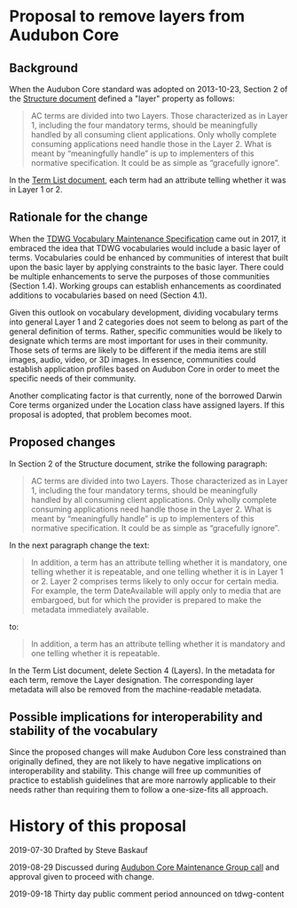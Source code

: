 # Proposal to remove layers from Audubon Core

## Background

When the Audubon Core standard was adopted on 2013-10-23, Section 2 of the [Structure document](https://tdwg.github.io/ac/structure/) defined a "layer" property as follows:

> AC terms are divided into two Layers. Those characterized as in Layer 1, including the four mandatory terms, should be meaningfully handled by all consuming client applications. Only wholly complete consuming applications need handle those in the Layer 2. What is meant by “meaningfully handle” is up to implementers of this normative specification. It could be as simple as “gracefully ignore”.

In the [Term List document](https://tdwg.github.io/ac/termlist/), each term had an attribute telling whether it was in Layer 1 or 2.

## Rationale for the change

When the [TDWG Vocabulary Maintenance Specification](https://github.com/tdwg/vocab/blob/master/vms/maintenance-specification.md) came out in 2017, it embraced the idea that TDWG vocabularies would include a basic layer of terms.  Vocabularies could be enhanced by communities of interest that built upon the basic layer by applying constraints to the basic layer.  There could be multiple enhancements to serve the purposes of those communities (Section 1.4).  Working groups can establish enhancements as coordinated additions to vocabularies based on need (Section 4.1).  

Given this outlook on vocabulary development, dividing vocabulary terms into general Layer 1 and 2 categories does not seem to belong as part of the general definition of terms.  Rather, specific communities would be likely to designate which terms are most important for uses in their community.  Those sets of terms are likely to be different if the media items are still images, audio, video, or 3D images.  In essence, communities could establish application profiles based on Audubon Core in order to meet the specific needs of their community.

Another complicating factor is that currently, none of the borrowed Darwin Core terms organized under the Location class have assigned layers.  If this proposal is adopted, that problem becomes moot.

## Proposed changes

In Section 2 of the Structure document, strike the following paragraph:

> AC terms are divided into two Layers. Those characterized as in Layer 1, including the four mandatory terms, should be meaningfully handled by all consuming client applications. Only wholly complete consuming applications need handle those in the Layer 2. What is meant by “meaningfully handle” is up to implementers of this normative specification. It could be as simple as “gracefully ignore”.

In the next paragraph change the text:

> In addition, a term has an attribute telling whether it is mandatory, one telling whether it is repeatable, and one telling whether it is in Layer 1 or 2. Layer 2 comprises terms likely to only occur for certain media. For example, the term DateAvailable will apply only to media that are embargoed, but for which the provider is prepared to make the metadata immediately available.

to:

> In addition, a term has an attribute telling whether it is mandatory and one telling whether it is repeatable.

In the Term List document, delete Section 4 (Layers).  In the metadata for each term, remove the Layer designation.  The corresponding layer metadata will also be removed from the machine-readable metadata.

## Possible implications for interoperability and stability of the vocabulary

Since the proposed changes will make Audubon Core less constrained than originally defined, they are not likely to have negative implications on interoperability and stability.  This change will free up communities of practice to establish guidelines that are more narrowly applicable to their needs rather than requiring them to follow a one-size-fits all approach.

# History of this proposal

2019-07-30 Drafted by Steve Baskauf

2019-08-29 Discussed during [Audubon Core Maintenance Group call](https://github.com/tdwg/ac/blob/master/historical/2019-08-29-meeting-notes.pdf) and approval given to proceed with change.

2019-09-18 Thirty day public comment period announced on tdwg-content
